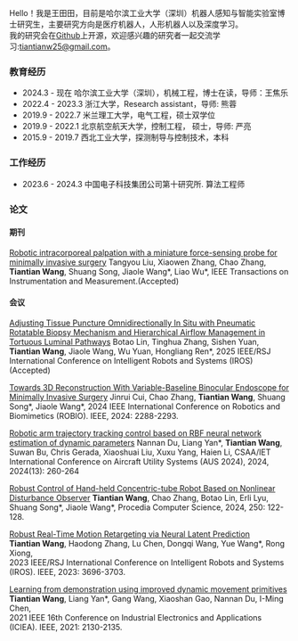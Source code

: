 Hello！我是王田田，目前是哈尔滨工业大学（深圳）机器人感知与智能实验室博士研究生，主要研究方向是医疗机器人，人形机器人以及深度学习。   
我的研究会在[Github](https://github.com/Tiantiansayhi)上开源，欢迎感兴趣的研究者一起交流学习:tiantianw25@gmail.com。

### 教育经历

- 2024.3 - 现在 哈尔滨工业大学（深圳），机械工程，博士在读，导师：王焦乐
- 2022.4 - 2023.3  浙江大学，Research assistant，导师: 熊蓉
- 2019.9 - 2022.7  米兰理工大学，电气工程，硕士双学位
- 2019.9 - 2022.1  北京航空航天大学，控制工程， 硕士，导师: 严亮
- 2015.9 - 2019.7  西北工业大学，探测制导与控制技术，本科

### 工作经历

- 2023.6 - 2024.3  中国电子科技集团公司第十研究所. 算法工程师

### 论文

#### 期刊
[Robotic intracorporeal palpation with a miniature force-sensing probe for minimally invasive surgery](https://ieeexplore.ieee.org/document/11040015) 
Tangyou Liu, Xiaowen Zhang, Chao Zhang, **Tiantian Wang**, Shuang Song, Jiaole Wang*, Liao Wu*,
IEEE Transactions on Instrumentation and Measurement.(Accepted)

#### 会议
[Adjusting Tissue Puncture Omnidirectionally In Situ with Pneumatic Rotatable Biopsy Mechanism and Hierarchical Airflow Management in Tortuous Luminal Pathways](https://arxiv.org/pdf/2506.03017) 
Botao Lin, Tinghua Zhang, Sishen Yuan, **Tiantian Wang**, Jiaole Wang, Wu Yuan, Hongliang Ren*,
2025 IEEE/RSJ International Conference on Intelligent Robots and Systems (IROS) (Accepted)

[Towards 3D Reconstruction With Variable-Baseline Binocular Endoscope for Minimally Invasive Surgery](https://ieeexplore.ieee.org/abstract/document/10907645) 
Jinrui Cui, Chao Zhang, **Tiantian Wang**, Shuang Song*, Jiaole Wang*,
2024 IEEE International Conference on Robotics and Biomimetics (ROBIO). IEEE, 2024: 2288-2293.

[Robotic arm trajectory tracking control based on RBF neural network estimation of dynamic parameters](https://digital-library.theiet.org/doi/abs/10.1049/icp.2024.2847) 
Nannan Du, Liang Yan*, **Tiantian Wang**, Suwan Bu, Chris Gerada, Xiaoshuai Liu, Xuxu Yang, Haien Li,
CSAA/IET International Conference on Aircraft Utility Systems (AUS 2024), 2024, 2024(13): 260-264

[Robust Control of Hand-held Concentric-tube Robot Based on Nonlinear Disturbance Observer](https://www.sciencedirect.com/science/article/pii/S1877050924032289) 
**Tiantian Wang**, Chao Zhang, Botao Lin, Erli Lyu, Shuang Song*, Jiaole Wang*,
Procedia Computer Science, 2024, 250: 122-128.

[Robust Real-Time Motion Retargeting via Neural Latent Prediction](https://ieeexplore.ieee.org/abstract/document/10342022)   
**Tiantian Wang**, Haodong Zhang, Lu Chen, Dongqi Wang, Yue Wang*, Rong Xiong,  
2023 IEEE/RSJ International Conference on Intelligent Robots and Systems (IROS). IEEE, 2023: 3696-3703.

[Learning from demonstration using improved dynamic movement primitives](https://ieeexplore.ieee.org/abstract/document/9516425)   
**Tiantian Wang**, Liang Yan*, Gang Wang, Xiaoshan Gao, Nannan Du, I-Ming Chen,  
2021 IEEE 16th Conference on Industrial Electronics and Applications (ICIEA). IEEE, 2021: 2130-2135.
